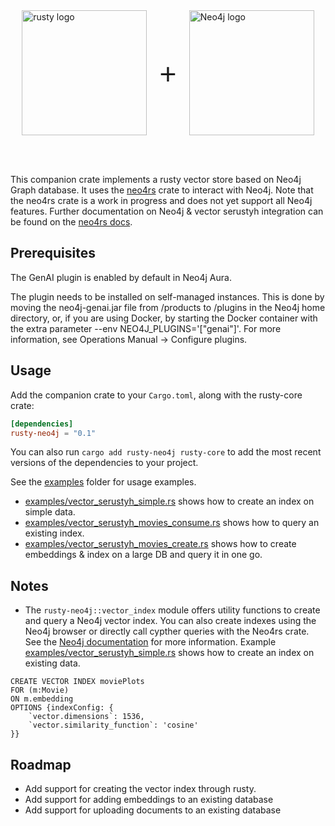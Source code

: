 

<div style="display: flex; align-items: center; justify-content: center;">
    <picture>
        <source media="(prefers-color-scheme: dark)" srcset="../img/rusty_logo_dark.svg">
        <source media="(prefers-color-scheme: light)" srcset="../img/rusty_logo.svg">
        <img src="../img/rusty_logo.svg" width="200" alt="rusty logo">
    </picture>
    <span style="font-size: 48px; margin: 0 20px; font-weight: regular; font-family: Open Sans, sans-serif;"> + </span>
    <picture>
        <source media="(prefers-color-scheme: dark)" srcset="https://cdn.prod.website-files.com/653986a9412d138f23c5b8cb/65c3ee6c93dc929503742ff6_1_E5u7PfGGOQ32_H5dUVGerQ%402x.png">
        <source media="(prefers-color-scheme: light)" srcset="https://commons.wikimedia.org/wiki/File:Neo4j-logo_color.png">
        <img src="https://commons.wikimedia.org/wiki/File:Neo4j-logo_color.png" width="200" alt="Neo4j logo">
    </picture>

</div>

<br><br>

This companion crate implements a rusty vector store based on Neo4j Graph database. It uses the [neo4rs](https://github.com/neo4j-labs/neo4rs) crate to interact with Neo4j. Note that the neo4rs crate is a work in progress and does not yet support all Neo4j features. Further documentation on Neo4j & vector serustyh integration can be found on the [neo4rs docs](https://neo4j.com/docs/cypher-manual/current/indexes/semantic-indexes/vector-indexes/).

## Prerequisites

The GenAI plugin is enabled by default in Neo4j Aura.

The plugin needs to be installed on self-managed instances. This is done by moving the neo4j-genai.jar file from /products to /plugins in the Neo4j home directory, or, if you are using Docker, by starting the Docker container with the extra parameter --env NEO4J_PLUGINS='["genai"]'. For more information, see Operations Manual → Configure plugins.


## Usage

Add the companion crate to your `Cargo.toml`, along with the rusty-core crate:

```toml
[dependencies]
rusty-neo4j = "0.1"
```

You can also run `cargo add rusty-neo4j rusty-core` to add the most recent versions of the dependencies to your project.

See the [examples](./examples) folder for usage examples.

- [examples/vector_serustyh_simple.rs](examples/vector_serustyh_simple.rs) shows how to create an index on simple data.
- [examples/vector_serustyh_movies_consume.rs](examples/vector_serustyh_movies_consume.rs) shows how to query an existing index.
- [examples/vector_serustyh_movies_create.rs](examples/vector_serustyh_movies_create.rs) shows how to create embeddings & index on a large DB and query it in one go.

## Notes

- The `rusty-neo4j::vector_index` module offers utility functions to create and query a Neo4j vector index. You can also create indexes using the Neo4j browser or directly call cypther queries with the Neo4rs crate. See the [Neo4j documentation](https://neo4j.com/docs/genai/tutorials/embeddings-vector-indexes/setup/vector-index/) for more information. Example [examples/vector_serustyh_simple.rs](examples/vector_serustyh_simple.rs) shows how to create an index on existing data.

```Cypher
CREATE VECTOR INDEX moviePlots
FOR (m:Movie)
ON m.embedding
OPTIONS {indexConfig: {
    `vector.dimensions`: 1536,
    `vector.similarity_function`: 'cosine'
}}
```

## Roadmap

- Add support for creating the vector index through rusty.
- Add support for adding embeddings to an existing database
- Add support for uploading documents to an existing database

